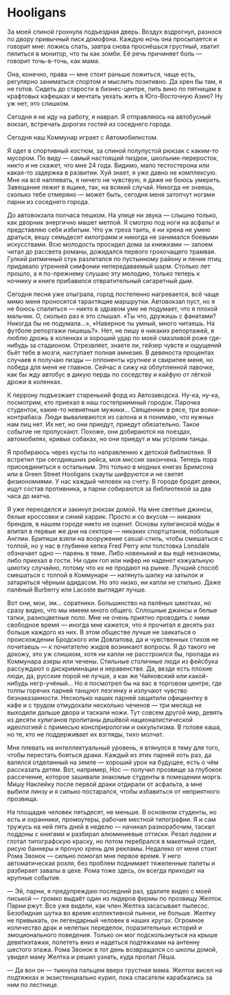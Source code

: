 # Hooligans

За моей спиной грохнула подъездная дверь. Воздух вздрогнул, разнося по двору привычный писк домофона. Каждую ночь она просыпается и говорит мне: ложись спать, завтра снова проснёшься грустный, хватит пялиться в монитор, что ты как зомби. Её речь причиняет боль — говорит точь-в-точь, как мама.

Она, конечно, права — мне стоит раньше ложиться, чаще есть, регулярно заниматься спортом и мыслить позитивно. Да хрен бы там, я не готов. Сидеть до старости в бизнес-центре, пить вино по пятницам в крафтовых кафешках и мечтать уехать жить в Юго-Восточную Азию? Ну уж нет, это слишком.

Сегодня я не иду на работу, я наврал. Я отправляюсь на автобусный вокзал, встречать дорогих гостей из соседнего города. 

Сегодня наш Коммунар играет с Автомобилистом.

Я одет в спортивный костюм, за спиной полупустой рюкзак с каким-то мусором. По виду — самый настоящий пиздюк, школьник-переросток, никто и не скажет, что мне 24 года. Видимо, мало тестостерона или какая-то задержка в развитии. Хуй знает, я уже давно не комплексую. Мне на всё наплевать, я ничего не чувствую, я даже не боюсь умереть. Завещание лежит в ящике, так, на всякий случай. Никогда не знаешь, сколько тебе отмеряно — может быть, сегодня меня затопчут ногами парни из соседнего города.

До автовокзала полчаса пешком. На улице ни звука — слышно только, как дворник энергично машет метлой. Я смотрю под ноги на асфальт и представляю себя избитым. Что уж греха таить, я ни хрена не умею драться, вешу семьдесят килограмм и никогда не занимался боевыми искусствами. Всю молодость просидел дома за книжками — запоем читал до рассвета романы, дожидался первого грохочащего трамвая. Гулкий ритмичный стук разлетался по пустынному району и пение птиц придавало утренней симфонии непередаваемый шарм. Столько лет прошло, а я по-прежнему слушаю эту мелодию, только теперь к ночнику и книге прибавился отвратительный сигаретный дым.

Сегодня песня уже отыграла, город постепенно нагревается, всё чаще мимо меня проносятcя тарахтящие маршрутки. Автовокзал пуст, но я не боюсь спалиться — никто в здравом уме не подумает, что я плохой мальчик. О, сколько раз я это слышал. «Ты что, дружишь с фанатами? Никогда бы не подумала…», «Наверное ты умный, много читаешь. На футболе репортажи пишешь?». Нет, не пишу я никаких репортажей, я люблю дрожь в коленках и хороший удар по моей смазливой роже где-нибудь за стадионом. Отрезвляет, знаете ли, гейзер чувств и ощущений бьёт тебе в мозги, наступает полная амнезия. В девяноста процентах случаев я получаю пизды — оппоненты крупнее и свирипее меня, но победа для меня не главное. Сейчас я сижу на облупленной лавочке, как бы жду автобус в дикую пердь по соседству и кайфую от лёгкой дрожи в коленках. 

К перрону подъезжает старенький форд из Автозаводска. Ну-ка, ну-ка, посмотрим, кто приехал в наш гостеприимный городок. Парочка студенток, какие-то невнятные мужики… Священник в рясе, три вояки-контрабаса. Люди вываливаются из салона и я понимаю, что нужных нам лиц нет. Их нет, но они приедут, приедут обязательно. Такое событие не пропускают. Похоже, они добираются на поездах, автомобилях, кривых собаках, но они приедут и мы устроим танцы.

Я пробираюсь через кусты по направлению к детской библиотеке. Я встретил три сегодняшних рейса, моя миссия закончена. Теперь пора присоединиться к остальным. Это только в модных книгах Бримсона или в Green Street Hooligans  скауты шифруются и не светят физиономиями. У нас каждый человек на счету. В городе бродят девки, ищут состав противника, а парни собираются за библиотекой за два часа до матча.

Я уже переоделся и закинул рюкзак домой. На мне светлые джинсы, белые кроссовки и синий харрик. Просто и со вкусом — никаких брендов, в нашем городе никто не оценит. Основы хулиганской моды я впитал в первые же дни на секторе — никаких спортштанов, побольше Англии. Бритиши взяли на вооружение casual-стиль, чтобы смешаться с толпой, но у нас в глубинке кепка Fred Perry или толстовка Lonsdale обзначает одно — парень в теме. Либо новенький и вы ещё незнакомы, либо приехал в гости. Ни один гоп или нифер не наденет кэжуальную шмотку случайно, потому что их не продают на рынке. Лучший способ смешаться с толпой в Коммунаре — натянуть шапку на затылок и затариться чёрным адидасом. Но это низко, ни капли не стильно. Даже палёный Burberry или Lacoste выглядят лучше.

Вот они, мои, эм… соратники. Большинство на палёных шмотках, но сразу видно, что мы имеем много общего. Сплошные джинсы и белые тапки, разноцветные поло. Мне не очень приятно проводить с ними свободное время — иногда мне кажется, что я прочитал в десять раз больше каждого из них. В этом обществе лучше не заикаться о происхождении Бродского или Довлатова, да и чувственных стихов не почитаешь — к почитателю жидов возникают вопросы. Я до такого не дохожу, это уж слишком, хотя ни капли не расстроился бы, пропади из Коммунара азеры или чечены. Стильные столичные люди из фейсбука рассуждают о дискриминации и неравенстве. Да, везде есть плохие люди, да, русские порой не лучше, а как же Чайковский или какой-нибудь негр-учёный… Но я посмотрел бы на вас в торговом центре, где толпы горячих парней танцуют лезгинку и излучают чувство безнаказанности. Несколько наших парней защитили официантку в кафе и с трудом отмудохали несколько чеченов — три месяца не выходили дальше двора и таскали ножи. Тут совсем другой мир, девять из десяти хулиганов пропитаны дешёвой националистической идеологией с примесью консприрологии и оккультизма. В голове каша, но те, кто не поддерживает их взгляды, тихо молчат. 

Мне плевать на интеллектуальный уровень, я втянулся в тему для того, чтобы перестать бояться драки. Каждый из этих парней хоть раз, да валялся отделанный на земле — хороший урок на будущее, есть о чём рассказать детям. Вот, например, Нос — получил прозвище за глубокое рассечение, которое зашивали знакомые студенты в помещении морга. Мишу Наклейку после первой драки отдирали от асфальта, а мне выбили линзу и я сильно постарался, чтобы избавиться от неприятного прозвища.

На площадке человек пятьдесят, не меньше. В основном студенты, но есть и охранники, промоутеры, рабочие местной типографии. Я и сам тружусь на ней пять дней в неделю — начинал разнорабочим, таскал поддоны с книгами и разбирал алюминиевые оттиски. Резал ладони и глотал типографскую краску, но потом перебрался в макетный отдел, рисую баннеры и прочую хрень для рекламы. Недалеко от меня стоит Рома Звонок — сильно помогал мне первое время. У него автоматическая рохля, без проблем поднимает тяжеленные палеты и разбирает завалы в цехе. Рома тоже здесь, он всегда приходит на крупные события.

— Эй, парни, я предупреждаю последний раз, удалите видео с моей писькой — громко выдаёт один из лидеров фирмы по прозвищу Желток. Парни ржут. Все уже видели, как член Желтка засасывает пылесос. Безобидная шутка во время коллективной пьянки, не больше. Желтку не привыкать, он легендарный человек в наших кругах. Огромное количество драк и нелепых переделок, поразительных историй и эмоционального поведения. Только он мог подскользнуться на крыше девятиэтажки, полететь вниз и надеться подтяжками на антенну шестого этажа. Рома Звонок в тот день возвращался со школы домой, увидел маму Желтка и решил узнать, куда пропал Лёша. 

— Да вон он — тыкнула пальцем вверх грустная мама. Желток висел на подтяжках и экзистенциально курил, пока спасатели карабкались за ним по лестнице. 
